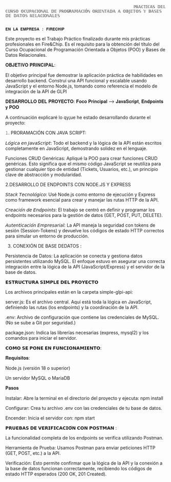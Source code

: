                                                             ℙℝ𝔸ℂ𝕋𝕀ℂ𝔸𝕊 𝔻𝔼𝕃 ℂ𝕌ℝ𝕊𝕆 𝕆ℂ𝕌ℙ𝔸ℂ𝕀𝕆ℕ𝔸𝕃 𝔻𝔼 ℙℝ𝕆GR𝔸𝕄𝔸ℂ𝕀𝕆́ℕ 𝕆ℝ𝕀𝔼ℕ𝕋𝔸𝔻𝔸 𝔸 𝕆𝔹𝕁𝔼𝕋𝕆𝕊 𝕐 𝔹𝔸𝕊𝔼𝕊 𝔻𝔼 𝔻𝔸𝕋𝕆𝕊 ℝ𝔼𝕃𝔸ℂ𝕀𝕆ℕ𝔸𝕃𝔼𝕊
                                                                    
                                                                                            𝐄𝐍 𝐋𝐀 𝐄𝐌𝐏𝐑𝐄𝐒𝐀 : 𝐅𝐈𝐑𝐄𝐂𝐇𝐈𝐏

Este proyecto es el Trabajo Práctico finalizado durante mis prácticas profesionales en Fire&Chip. Es el requisito para la obtención del título del Curso Ocupacional de Programación Orientada a Objetos (POO) y Bases de Datos Relacionales.


𝐎𝐁𝐉𝐄𝐓𝐈𝐕𝐎 𝐏𝐑𝐈𝐍𝐂𝐈𝐏𝐀𝐋:

El objetivo principal fue demostrar la aplicación práctica de habilidades en desarrollo backend. Construí una API funcional y escalable usando JavaScript y el entorno Node.js, tomando como referencia el modelo de integración de la API de GLPI

𝐃𝐄𝐒𝐀𝐑𝐑𝐎𝐋𝐋𝐎 𝐃𝐄𝐋 𝐏𝐑𝐎𝐘𝐄𝐂𝐓𝐎: 𝐅𝐨𝐜𝐨 𝐏𝐫𝐢𝐧𝐜𝐢𝐩𝐚𝐥 --> 𝐉𝐚𝐯𝐚𝐒𝐜𝐫𝐢𝐩𝐭, 𝐄𝐧𝐝𝐩𝐨𝐢𝐧𝐭𝐬 𝐲 𝐏𝐎𝐎

A continuación explicaré lo qy¡ue he estado desarrollando durante el proyecto:

𝟷. PRORAMACIÓN CON JAVA SCRIPT:

𝘓𝘰́𝘨𝘪𝘤𝘢 𝘦𝘯 𝘑𝘢𝘷𝘢𝘚𝘤𝘳𝘪𝘱𝘵: Todo el backend y la lógica de la API están escritos completamente en JavaScript, demostrando solidez en el lenguaje.

Funciones CRUD Genéricas: Apliqué la POO para crear funciones CRUD genéricas. Esto significa que el mismo código JavaScript se reutiliza para gestionar cualquier tipo de entidad (Tickets, Usuarios, etc.), un principio clave de abstracción y modularidad.

2.DESARROLLO DE ENDPOINTS CON NODE.JS Y EXPRESS

𝘚𝘵𝘢𝘤𝘬 𝘛𝘦𝘤𝘯𝘰𝘭𝘰́𝘨𝘪𝘤𝘰: Usé Node.js como entorno de ejecución y Express como framework esencial para crear y manejar las rutas HTTP de la API.

𝘊𝘳𝘦𝘢𝘤𝘪𝘰́𝘯 𝘥𝘦 𝘌𝘯𝘥𝘱𝘰𝘪𝘯𝘵𝘴: El trabajo se centró en definir y programar los endpoints necesarios para la gestión de datos (GET, POST, PUT, DELETE).

𝘈𝘶𝘵𝘦𝘯𝘵𝘪𝘤𝘢𝘤𝘪𝘰́𝘯 𝘌𝘮𝘱𝘳𝘦𝘴𝘢𝘳𝘪𝘢𝘭: La API maneja la seguridad con tokens de sesión (Session-Tokens) y devuelve los códigos de estado HTTP correctos para simular un entorno de producción.

3. CONEXIÓN DE BASE DEDATOS :
   
Persistencia de Datos: La aplicación se conecta y gestiona datos persistentes utilizando MySQL. El enfoque estuvo en asegurar una correcta integración entre la lógica de la API (JavaScript/Express) y el servidor de la base de datos.

𝗘𝗦𝗧𝗥𝗨𝗖𝗧𝗨𝗥𝗔 𝗦𝗜𝗠𝗣𝗟𝗘 𝗗𝗘𝗟 𝗣𝗥𝗢𝗬𝗘𝗖𝗧𝗢

Los archivos principales están en la carpeta simple-glpi-api:

server.js: Es el archivo central. Aquí está toda la lógica en JavaScript, definiendo las rutas (los endpoints) y la coordinación de la API.

.env: Archivo de configuración que contiene las credenciales de MySQL. (No se sube a Git por seguridad.)

package.json: Indica las librerías necesarias (express, mysql2) y los comandos para iniciar el servidor.

𝗖𝗢𝗠𝗢 𝗦𝗘 𝗣𝗢𝗡𝗘 𝗘𝗡 𝗙𝗨𝗡𝗖𝗜𝗢𝗡𝗔𝗠𝗜𝗘𝗡𝗧𝗢:

𝐑𝐞𝐪𝐮𝐢𝐬𝐢𝐭𝐨𝐬:

Node.js (versión 18 o superior)

Un servidor MySQL o MariaDB

𝐏𝐚𝐬𝐨𝐬

Instalar: Abre la terminal en el directorio del proyecto y ejecuta: npm install

Configurar: Crea tu archivo .env con las credenciales de tu base de datos.

Encender: Inicia el servidor con: npm start

𝗣𝗥𝗨𝗘𝗕𝗔𝗦 𝗗𝗘 𝗩𝗘𝗥𝗜𝗙𝗜𝗖𝗔𝗖𝗜𝗢́𝗡 𝗖𝗢𝗡 𝗣𝗢𝗦𝗧𝗠𝗔𝗡 :

La funcionalidad completa de los endpoints se verifica utilizando Postman.

Herramienta de Prueba: Usamos Postman para enviar peticiones HTTP (GET, POST, etc.) a la API.

Verificación: Esto permite confirmar que la lógica de la API y la conexión a la base de datos funcionan correctamente, recibiendo los códigos de estado HTTP esperados (200 OK, 201 Created).



